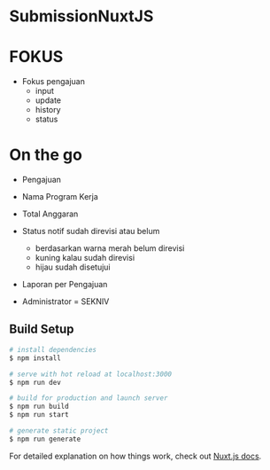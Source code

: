 # SubmissionNuxtJS
# FOKUS

- Fokus pengajuan
    - input
    - update
    - history
    - status

# On the go

- Pengajuan
- Nama Program Kerja
- Total Anggaran
- Status notif sudah direvisi atau belum 
    - berdasarkan warna merah belum direvisi
    - kuning kalau sudah direvisi
    - hijau sudah disetujui

- Laporan per Pengajuan

- Administrator = SEKNIV

## Build Setup

```bash
# install dependencies
$ npm install

# serve with hot reload at localhost:3000
$ npm run dev

# build for production and launch server
$ npm run build
$ npm run start

# generate static project
$ npm run generate
```

For detailed explanation on how things work, check out [Nuxt.js docs](https://nuxtjs.org).